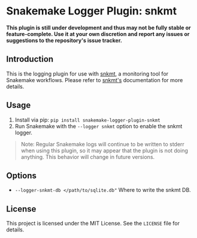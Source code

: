 # Snakemake Logger Plugin: snkmt

**This plugin is still under development and thus may not be fully stable or feature-complete. Use it at your own discretion and report any issues or suggestions to the repository's issue tracker.**

## Introduction

This is the logging plugin for use with [snkmt](https://github.com/cademirch/snkmt), a monitoring tool for Snakemake workflows. Please refer to [snkmt's](https://github.com/cademirch/snkmt) documentation for more details.

## Usage
1. Install via pip: `pip install snakemake-logger-plugin-snkmt`
2. Run Snakemake with the `--logger snkmt` option to enable the snkmt logger. 

>Note: Regular Snakemake logs will continue to be written to stderr when using this plugin, so it may appear that the plugin is not doing anything. This behavior will change in future versions.

## Options
- `--logger-snkmt-db </path/to/sqlite.db"` Where to write the snkmt DB.

## License

This project is licensed under the MIT License. See the `LICENSE` file for details.
